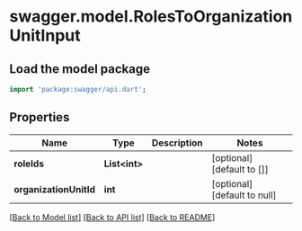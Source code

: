 # swagger.model.RolesToOrganizationUnitInput

## Load the model package
```dart
import 'package:swagger/api.dart';
```

## Properties
Name | Type | Description | Notes
------------ | ------------- | ------------- | -------------
**roleIds** | **List&lt;int&gt;** |  | [optional] [default to []]
**organizationUnitId** | **int** |  | [optional] [default to null]

[[Back to Model list]](../README.md#documentation-for-models) [[Back to API list]](../README.md#documentation-for-api-endpoints) [[Back to README]](../README.md)


